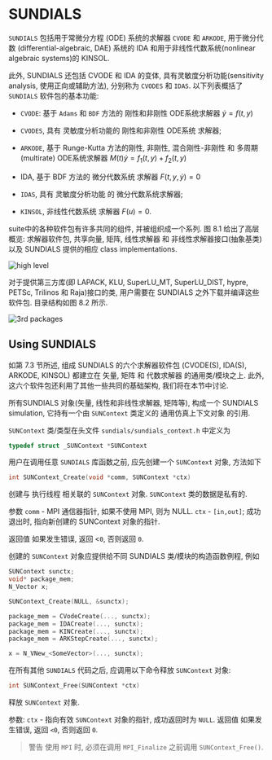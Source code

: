 # SUNDIALS

`SUNDIALS` 包括用于常微分方程 (ODE) 系统的求解器 `CVODE` 和 `ARKODE`,
用于微分代数 (differential-algebraic, DAE) 系统的 IDA
和用于非线性代数系统(nonlinear algebraic systems)的 KINSOL.

此外, SUNDIALS 还包括 CVODE 和 IDA 的变体,
具有灵敏度分析功能(sensitivity analysis, 使用正向或辅助方法),
分别称为 `CVODES` 和 `IDAS`.
以下列表概括了 `SUNDIALS` 软件包的基本功能:

+ `CVODE`: 基于 `Adams` 和 `BDF` 方法的 刚性和非刚性 ODE系统求解器
$\dot{y}=f(t,y)$
+ `CVODES`, 具有 灵敏度分析功能的 刚性和非刚性 ODE系统 求解器;

+ `ARKODE`, 基于 Runge-Kutta 方法的刚性, 非刚性, 混合刚性-非刚性 和 多周期(multirate) ODE系统求解器 $M(t)\dot{y}=f_1(t,y)+f_2(t,y)$
+ IDA, 基于 BDF 方法的 微分代数系统 求解器 $F(t,y,\dot{y})=0$
+ `IDAS`, 具有 灵敏度分析功能 的 微分代数系统求解器;
+ `KINSOL`, 非线性代数系统 求解器 $F(u)=0$.

suite中的各种软件包有许多共同的组件, 并被组织成一个系列.
图 8.1 给出了高层概览: 求解器软件包, 共享向量, 矩阵,
线性求解器 和 非线性求解器接口(抽象基类)
以及 SUNDIALS 提供的相应 class implementations.

![high level](https://sundials.readthedocs.io/en/latest/_images/sunorg1.png)

对于提供第三方库(即 LAPACK, KLU, SuperLU_MT, SuperLU_DIST, hypre, PETSc, Trilinos 和 Raja)接口的类,
用户需要在 SUNDIALS 之外下载并编译这些软件包.
目录结构如图 8.2 所示.

![3rd packages](https://sundials.readthedocs.io/en/latest/_images/sunorg2.png)

## Using SUNDIALS

如第 7.3 节所述, 组成 SUNDIALS 的六个求解器软件包
(CVODE(S), IDA(S), ARKODE, KINSOL)
都建立在 矢量, 矩阵 和 代数求解器 的通用类/模块之上.
此外, 这六个软件包还利用了其他一些共同的基础架构, 我们将在本节中讨论.

所有SUNDIALS 对象(矢量, 线性和非线性求解器, 矩阵等), 构成一个 SUNDIALS simulation,
它持有一个由 `SUNContext` 类定义的 通用仿真上下文对象 的引用.

`SUNContext` 类/类型在头文件 `sundials/sundials_context.h` 中定义为

```cpp
typedef struct _SUNContext *SUNContext
```

用户在调用任意 `SUNDIALS` 库函数之前,
应先创建一个 `SUNContext` 对象, 方法如下

```cpp
int SUNContext_Create(void *comm, SUNContext *ctx)
```

创建与 执行线程 相关联的 `SUNContext` 对象.
`SUNContext` 类的数据是私有的.

参数
`comm` - MPI 通信器指针, 如果不使用 MPI, 则为 NULL.
`ctx` - `[in,out]`; 成功退出时, 指向新创建的 SUNContext 对象的指针.

返回值
如果发生错误, 返回 <`0`, 否则返回 `0`.

创建的 `SUNContext` 对象应提供给不同 SUNDIALS 类/模块的构造函数例程, 例如

```cpp
SUNContext sunctx;
void* package_mem;
N_Vector x;

SUNContext_Create(NULL, &sunctx);

package_mem = CVodeCreate(..., sunctx);
package_mem = IDACreate(..., sunctx);
package_mem = KINCreate(..., sunctx);
package_mem = ARKStepCreate(..., sunctx);

x = N_VNew_<SomeVector>(..., sunctx);
```

在所有其他 `SUNDIALS` 代码之后, 应调用以下命令释放 `SUNContext` 对象:

```cpp
int SUNContext_Free(SUNContext *ctx)
```

释放 `SUNContext` 对象.

参数:
`ctx` - 指向有效 `SUNContext` 对象的指针, 成功返回时为 `NULL`.
返回值
如果发生错误, 返回 `<0`, 否则返回 `0`.

>警告
使用 `MPI` 时, 必须在调用 `MPI_Finalize` 之前调用 `SUNContext_Free()`.

